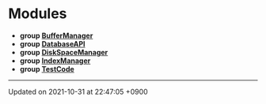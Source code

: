

# Modules




* **group [BufferManager](/Modules/BufferManager)** 
* **group [DatabaseAPI](/Modules/DatabaseAPI)** 
* **group [DiskSpaceManager](/Modules/DiskSpaceManager)** 
* **group [IndexManager](/Modules/IndexManager)** 
* **group [TestCode](/Modules/TestCode)** 



-------------------------------

Updated on 2021-10-31 at 22:47:05 +0900
